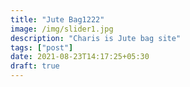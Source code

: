 ```yaml
---
title: "Jute Bag1222"
image: /img/slider1.jpg
description: "Charis is Jute bag site"  
tags: ["post"]  
date: 2021-08-23T14:17:25+05:30
draft: true
---
```


